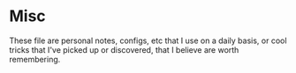 Misc
====
These file are personal notes, configs, etc that I use on a daily basis, or cool tricks that I've picked up
or discovered, that I believe are worth remembering.
